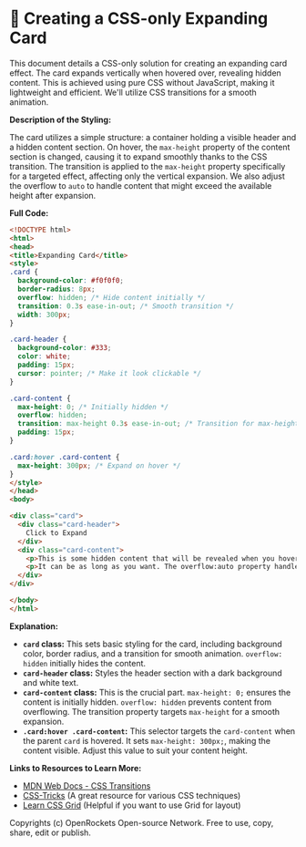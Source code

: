 # 🐞 Creating a CSS-only Expanding Card


This document details a CSS-only solution for creating an expanding card effect.  The card expands vertically when hovered over, revealing hidden content. This is achieved using pure CSS without JavaScript, making it lightweight and efficient.  We'll utilize CSS transitions for a smooth animation.

**Description of the Styling:**

The card utilizes a simple structure: a container holding a visible header and a hidden content section.  On hover, the `max-height` property of the content section is changed, causing it to expand smoothly thanks to the CSS transition.  The transition is applied to the `max-height` property specifically for a targeted effect, affecting only the vertical expansion.  We also adjust the overflow to `auto` to handle content that might exceed the available height after expansion.


**Full Code:**

```html
<!DOCTYPE html>
<html>
<head>
<title>Expanding Card</title>
<style>
.card {
  background-color: #f0f0f0;
  border-radius: 8px;
  overflow: hidden; /* Hide content initially */
  transition: 0.3s ease-in-out; /* Smooth transition */
  width: 300px;
}

.card-header {
  background-color: #333;
  color: white;
  padding: 15px;
  cursor: pointer; /* Make it look clickable */
}

.card-content {
  max-height: 0; /* Initially hidden */
  overflow: hidden;
  transition: max-height 0.3s ease-in-out; /* Transition for max-height */
  padding: 15px;
}

.card:hover .card-content {
  max-height: 300px; /* Expand on hover */
}
</style>
</head>
<body>

<div class="card">
  <div class="card-header">
    Click to Expand
  </div>
  <div class="card-content">
    <p>This is some hidden content that will be revealed when you hover over the card.</p>
    <p>It can be as long as you want. The overflow:auto property handles any extra content nicely.</p>
  </div>
</div>

</body>
</html>
```


**Explanation:**

* **`card` class:** This sets basic styling for the card, including background color, border radius, and a transition for smooth animation.  `overflow: hidden` initially hides the content.
* **`card-header` class:** Styles the header section with a dark background and white text.
* **`card-content` class:** This is the crucial part. `max-height: 0;` ensures the content is initially hidden.  `overflow: hidden` prevents content from overflowing. The transition property targets `max-height` for a smooth expansion.
* **`.card:hover .card-content`:** This selector targets the `card-content` when the parent `card` is hovered.  It sets `max-height: 300px;`, making the content visible. Adjust this value to suit your content height.


**Links to Resources to Learn More:**

* [MDN Web Docs - CSS Transitions](https://developer.mozilla.org/en-US/docs/Web/CSS/transition)
* [CSS-Tricks](https://css-tricks.com/) (A great resource for various CSS techniques)
* [Learn CSS Grid](https://cssgrid.io/) (Helpful if you want to use Grid for layout)


Copyrights (c) OpenRockets Open-source Network. Free to use, copy, share, edit or publish.

